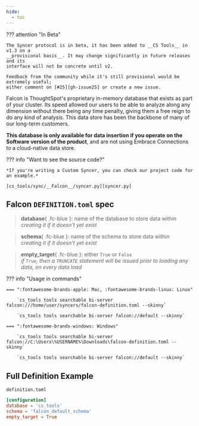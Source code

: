 ```yaml
---
hide:
  - toc
---
```


??? attention "In Beta"

    The Syncer protocol is in beta, it has been added to __CS Tools__ in v1.3 on a
    __provisional basis__. It may change significantly in future releases and its
    interface will not be concrete until v2.

    Feedback from the community while it's still provisional would be extremely useful;
    either comment on [#25][gh-issue25] or create a new issue.


Falcon is ThoughtSpot's proprietary in-memory database that exists as part of your
cluster. Its speed allowed our users to be able to analyze along any dimension without
there being any time penalty, giving them a free reign to do any kind of analysis. This
data store has been the backbone of many of our long-term customers.

<span class='fc-coral'>__This database is only available for data insertion if you
operate on the Software version of the product__</span>, and are not using Embrace
Connections to a cloud-native data store.

??? info "Want to see the source code?"
    
    *If you're writing a Custom Syncer, you can check our project code for an example.*

    [cs_tools/sync/__Falcon__/syncer.py][syncer.py]

## Falcon `DEFINITION.toml` spec

> __database__{ .fc-blue }: name of the database to store data within
<br/>*creating it if it doesn't yet exist*

> __schema__{ .fc-blue }: name of the schema to store data within
<br/>*creating it if it doesn't yet exist*

> __empty_target__{ .fc-blue }: either `True` or `False`
<br/>*if `True`, then a `TRUNCATE` statement will be issued prior to loading any data,
on every data load*


??? info "Usage in commands"

    === ":fontawesome-brands-apple: Mac, :fontawesome-brands-linux: Linux"

        `cs_tools tools searchable bi-server falcon:///home/user/syncers/falcon-definition.toml --skinny`

        `cs_tools tools searchable bi-server falcon://default --skinny`

    === ":fontawesome-brands-windows: Windows"

        `cs_tools tools searchable bi-server falcon://C:\Users\%USERNAME%\Downloads\falcon-definition.toml --skinny`

        `cs_tools tools searchable bi-server falcon://default --skinny`


## Full Definition Example

`definition.toml`
```toml
[configuration]
database = 'cs_tools'
schema = 'falcon_default_schema'
empty_target = True
```

[gh-issue25]: https://github.com/thoughtspot/cs_tools/issues/25
[syncer.py]: https://github.com/thoughtspot/cs_tools/blob/master/cs_tools/sync/falcon/syncer.py
